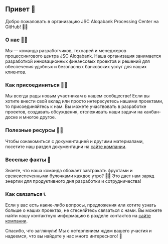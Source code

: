 ## Привет 👋

Добро пожаловать в организацию JSC Aloqabank Processing Center на GitHub! 🌈🏦

### О нас 🙋‍♀️

Мы — команда разработчиков, технарей и менеджеров процессингового центра JSC Aloqabank. Наша организация занимается разработкой инновационных финансовых проектов и решений для обеспечения удобных и безопасных банковских услуг для наших клиентов.

### Как присоединиться 👩‍💻

Мы всегда рады новым участникам в нашем сообществе! Если вы хотите внести свой вклад или просто интересуетесь нашими проектами, то присоединяйтесь к нам. Вы можете участвовать в разработке проектов, создавать обсуждения, отслеживать наши задачи на канбан-доске и многое другое.

### Полезные ресурсы 👩‍💻

Чтобы ознакомиться с документацией и другими материалами, посетите наш раздел документации на [сайте компании](https://aloqabank.uz).

### Веселые факты 🍿

Знаете, что наша команда обожает завтракать фруктами и свежеиспеченными булочками каждое утро? 🍎🥐 Это дает нам заряд энергии для продуктивного дня разработки и сотрудничества!

### Как связаться 📞

Если у вас есть какие-либо вопросы, предложения или хотите узнать больше о наших проектах, не стесняйтесь связаться с нами. Вы можете найти нашу контактную информацию в разделе контактов на [сайте компании](https://aloqabank.uz).

Спасибо, что заглянули! Мы с нетерпением ждем вашего участия и надеемся, что вы найдете у нас много интересного! 💫
